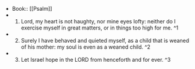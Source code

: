 - Book:: [[Psalm]]
- 1. Lord, my heart is not haughty, nor mine eyes lofty: neither do I exercise myself in great matters, or in things too high for me. ^1
- 2. Surely I have behaved and quieted myself, as a child that is weaned of his mother: my soul is even as a weaned child. ^2
- 3. Let Israel hope in the LORD from henceforth and for ever. ^3

